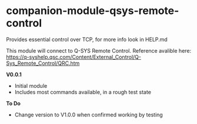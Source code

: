 # companion-module-qsys-remote-control

Provides essential control over TCP, for more info look in HELP.md

This module will connect to Q-SYS Remote Control.
Reference avalible here: https://q-syshelp.qsc.com/Content/External_Control/Q-Sys_Remote_Control/QRC.htm

**V0.0.1** 
* Initial module
* Includes most commands available, in a rough test state

**To Do**
* Change version to V1.0.0 when confirmed working by testing